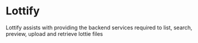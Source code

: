 # Lottify
Lottify assists with providing the backend services required to list, search, preview, upload and retrieve lottie files
